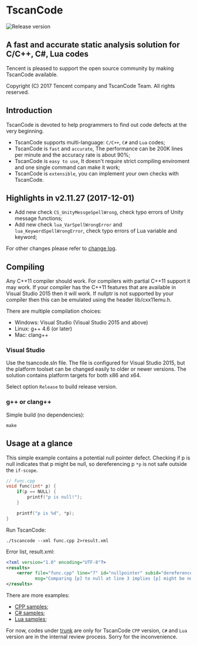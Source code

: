# **TscanCode** 

![Release version](https://img.shields.io/badge/version-2.11.27-blue.svg)

## A fast and accurate static analysis solution for C/C++, C#, Lua codes

Tencent is pleased to support the open source community by making TscanCode available.

Copyright (C) 2017 Tencent company and TscanCode Team. All rights reserved.

## Introduction

TscanCode is devoted to help programmers to find out code defects at the very beginning.  
* TscanCode supports multi-language: `C/C++`, `C#` and `Lua` codes;
* TscanCode is `fast` and `accurate`, The performance can be 200K lines per minute and  the accuracy rate is about 90%;   
* TscanCode is `easy to use`, It doesn't require strict compiling enviroment and one single command can make it work; 
* TscanCode is `extensible`, you can implement your own checks with TscanCode.

## Highlights in v2.11.27 (2017-12-01)
* Add new check `CS_UnityMessgeSpellWrong`, check typo errors of Unity message functions;
* Add new check `lua_VarSpellWrongError` and `lua_KeywordSpellWrongError`, check typo errors of Lua variable and keyword;

For other changes please refer to [change log](CHANGELOG.md).

## Compiling

Any C++11 compiler should work. For compilers with partial C++11 support it may work. If your compiler has the C++11 features that are available in Visual Studio 2015 then it will work. If nullptr is not supported by your compiler then this can be emulated using the header lib/cxx11emu.h.

There are multiple compilation choices:
* Windows: Visual Studio (Visual Studio 2015 and above)
* Linux: g++ 4.6 (or later)
* Mac: clang++

### Visual Studio

Use the tsancode.sln file. The file is configured for Visual Studio 2015, but the platform toolset can be changed easily to older or newer versions. The solution contains platform targets for both x86 and x64.

Select option `Release` to build release version.

### g++ or clang++

Simple build (no dependencies):

```shell
make
```

## Usage at a glance

This simple example contains a potential null pointer defect. Checking if p is null indicates that p might be null, so dereferencing p `*p` is not safe outside the `if-scope`.

~~~~~~~~~~cpp
// func.cpp
void func(int* p) {
    if(p == NULL) {
        printf("p is null!");
    }

    printf("p is %d", *p);
}
~~~~~~~~~~

Run TscanCode:
```shell
./tscancode --xml func.cpp 2>result.xml
```
Error list, result.xml:

~~~~~~~~~~xml
<?xml version="1.0" encoding="UTF-8"?>
<results>
    <error file="func.cpp" line="7" id="nullpointer" subid="dereferenceAfterCheck" severity="error" 
           msg="Comparing [p] to null at line 3 implies [p] might be null. Dereferencing null pointer [p]." />
</results>
~~~~~~~~~~

There are more examples:
* [CPP samples](samples/cpp);
* [C# samples](samples/csharp);
* [Lua samples](samples/lua);

For now, codes under [trunk](trunk) are only for TscanCode `CPP` version, `C#` and `Lua` version are in the internal review process. Sorry for the inconvenience.

